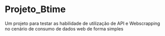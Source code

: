 # Projeto_Btime
Um projeto para testar as habilidade de utilização de API e Webscrapping no cenário de consumo de dados web de forma simples
